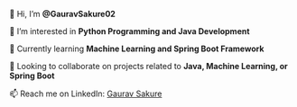 👋 Hi, I’m **@GauravSakure02**

👀 I’m interested in **Python Programming and Java Development**

🌱 Currently learning **Machine Learning and Spring Boot Framework**

💼 Looking to collaborate on projects related to **Java, Machine Learning, or Spring Boot**


📫 Reach me on LinkedIn: [Gaurav Sakure](https://www.linkedin.com/in/gauravsakure2002/)




